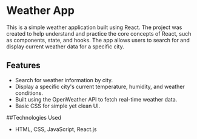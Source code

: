 # Weather App
This is a simple weather application built using React. The project was created to help understand and practice the core concepts of React, such as components, state, and hooks.
The app allows users to search for and display current weather data for a specific city.

## Features
- Search for weather information by city.
- Display a specific city's current temperature, humidity, and weather conditions.
- Built using the OpenWeather API to fetch real-time weather data.
- Basic CSS for simple yet clean UI.


##Technologies Used
- HTML, CSS, JavaScript, React.js
